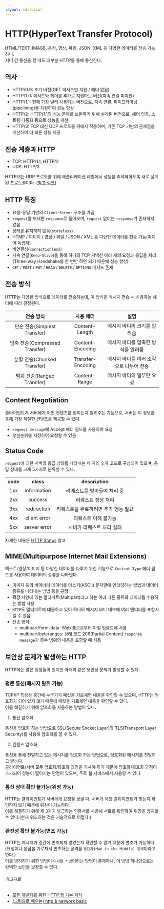 ```yaml
---
layout: editorial
---
```


# HTTP(HyperText Transfer Protocol)

HTML/TEXT, IMAGE, 음성, 영상, 파일, JSON, XML 등 다양한 데이터를 전송 가능하다.  
서버 간 통신을 할 때도 대부분 HTTP를 통해 통신한다.

## 역사

- HTTP/0.9: 초기 버전(GET 메서드만 지원 / 헤더 없음)
- HTTP/1.0: 메서드와 헤더를 추가로 지원하는 버전(지속 연결 미지원)
- HTTP/1.1: 현재 가장 널리 사용되는 버전으로, 지속 연결, 파이프라이닝(pipelining)을 지원하여 성능 향상
- HTTP/2: HTTP/1.1의 성능 문제를 보완하기 위해 설계된 버전으로, 헤더 압축, 스트림 다중화 등으로 성능을 개선
- HTTP/3: TCP 대신 UDP 프로토콜 위에서 작동하며, 기존 TCP 기반의 문제점을 개선하여 더 빠른 성능 제공

## 전송 계층과 HTTP

- TCP: HTTP/1.1, HTTP/2
- UDP: HTTP/3

HTTP/3는 UDP 프로토콜 위에 애플리케이션 레벨에서 성능을 최적화하도록 새로 설계된 프로토콜이다.
([참고 링크](https://evan-moon.github.io/2019/10/08/what-is-http3/))

## HTTP 특징

- 요청-응답 기반의 `Client`-`Server` 구조를 가짐
- `request`를 보내면 `response`로 돌아오며, `request` 없이는 `response`가 존재하지 않음
- 상태를 유지하지 않음(`stateless`)
- HTMP / 이미지 / 영상 / 파일 / JSON / XML 등 다양한 데이터를 전송 가능(미디어 독립적)
- 비연결성(`connectionless`)
- 지속 연결(`Keep-Alive`)을 통해 하나의 TCP 커넥션 여러 개의 요청과 응답을 처리(Three-way Handshake를 한 번만 하면 되기 때문에 성능 향상)
- `GET` / `POST` / `PUT` / `HEAD` / `DELETE` / `OPTIONS` 메서드 존재

## 전송 방식

HTTP는 다양한 방식으로 데이터를 전송하는데, 이 방식은 메시지 전송 시 사용하는 헤더에 따라 결정된다.

|           전송 방식            |       사용 헤더       |           설명           |
|:--------------------------:|:-----------------:|:----------------------:|
|  단순 전송(Simplest Transfer)  |  Content-Length   |    메시지 바디의 크기를 알려줌     |
| 압축 전송(Compressed Transfer) | Content-Encoding  |  메시지 바디를 압축한 방식을 알려줌   |
|  분할 전송(Chunked Transfer)   | Transfer-Encoding | 메시지 바디를 여러 조각으로 나누어 전송 |
|   범위 전송(Ranged Transfer)   |   Content-Range   |     메시지 바디의 일부만 요청     |

## Content Negotiation

클라이언트가 서버에게 어떤 컨텐츠를 원하는지 알려주는 기능으로, 서버는 이 정보를 통해 가장 적절한 컨텐츠를 제공할 수 있다.

- `request message`에 Accept 헤더 필드를 사용하여 요청
- 우선순위를 지정하여 요청할 수 있음

## Status Code

`request`에 대한 서버의 응답 상태를 나타내는 세 자리 숫자 코드로 구성되어 있으며, 응답 상태를 크게 5가지로 분류할 수 있다.

| code |    class     |     description      |
|:----:|:------------:|:--------------------:|
| 1xx  | information  |   리퀘스트를 받아들여 처리 중    |
| 2xx  |   success    |      리퀘스트 정상 처리      |
| 3xx  | redirection  | 리퀘스트를 완료하려면 추가 행동 필요 |
| 4xx  | client error |     리퀘스트 이해 불가능      |
| 5xx  | server error |    서버가 리퀘스트 처리 실패    |

자세한 내용은 [HTTP Status](https://developer.mozilla.org/ko/docs/Web/HTTP/Status) 참고

## MIME(Multipurpose Internet Mail Extensions)

텍스트/영상/이미지 등 다양한 데이터를 다루기 위한 기능으로 `Content-Type` 헤더 필드를 사용하여 데이터의 종류를 나타낸다.

- 이미지 등의 바이너리 데이터를 아스키(ASCII) 문자열에 인코딩하는 방법과 데이터 종류를 나타내는 방법 등을 규정
- 확장 사양에 있는 멀티파트(Multipart)라고 하는 여러 다른 종류의 데이터를 수용하는 방법 사용
- `HTTP`도 멀티파트에 대응하고 있어 하나의 메시지 바디 내부에 여러 엔티티를 포함시킬 수 있음
- 전송 방식
    - multipart/form-data: Web 폼으로부터 파일 업로드에 사용
    - multipart/byteranges: 상태 코드 206(Partial Content) `response message`가 복수 범위의 내용을 포함할 때 사용

## 보안상 문제가 발생하는 HTTP

HTTP에는 많은 장점들이 있지만 아래와 같은 보안상 문제가 발생할 수 있다.

### 평문 통신(메시지 탈취 가능)

TCP/IP 특성상 중간에 누군가가 패킷을 가로채면 내용을 확인할 수 있으며, HTTP는 암호화가 되어 있지 않기 때문에 패킷을 가로채면 내용을 확인할 수 있다.  
이를 해결하기 위해 암호화를 사용하는 방법이 있다.

1. 통신 암호화

통신을 암호화 하는 방법으로 SSL(Secure Socket Layer)와 TLS(Transport Layer Security)를 사용해 암호화를 할 수 있다.

2. 컨텐츠 암호화

통신을 통해 전달하고 있는 메시지를 암호화 하는 방법으로, 암호화된 메시지를 전달하고 받는다.  
클라이언트/서버 모두 암호화/복호화 과정을 거쳐야 하기 때문에 암호화/복호화 과정이 추가되어 성능이 떨어지는 단점이 있으며, 주로 웹 서비스에서 사용할 수 있다.

### 통신 상대 확인 불가능(위장 가능)

HTTP는 클라이언트가 서버에게 요청을 보낼 때, 서버가 해당 클라이언트가 맞는지 확인하지 않기 때문에 위장이 가능하다.  
이를 해결하기 위해 제 3자가 발급하는 인증서를 사용해 서로를 확인하여 위장을 방지할 수 있다.(현재 위조하는 것은 기술적으로 어렵다.)

### 완전성 확인 불가능(변조 가능)

HTTP는 메시지가 중간에 변조되지 않았는지 확인할 수 없기 때문에 변조가 가능하다.(요청이나 응답을 가로채서 변조하는 공격을 `중간자(Man in the Middle) 공격`이라고 한다.)  
이를 방지하기 위한 방법이 `디지털 서명`이라는 방법이 존재하나, 이 방법 하나만으로는 완벽한 보안을 보장할 수 없다.

###### 참고자료

- [모든 개발자를 위한 HTTP 웹 기본 지식](https://www.inflearn.com/course/http-웹-네트워크)
- [(그림으로 배우는) http & network basic](https://www.nl.go.kr/seoji/contents/S80100000000.do?schM=intgr_detail_view_isbn&page=1&pageUnit=10&schType=simple&schStr=9788931447897&isbn=9788931447897&cipId=200443691%2C)